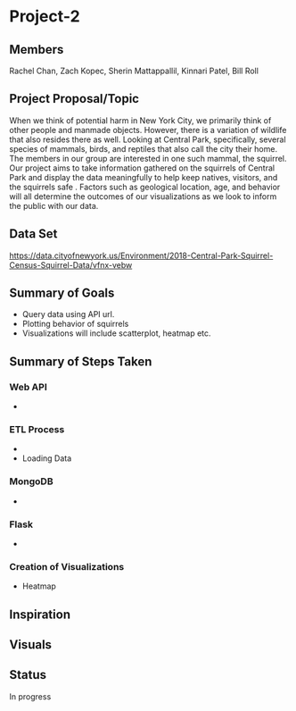 # Project-2

Members
----------------
Rachel Chan,
Zach Kopec,
Sherin Mattappallil,
Kinnari Patel,
Bill Roll 

Project Proposal/Topic
----------------
 When we think of potential harm in New York City, we primarily think of other people and manmade objects. However, there is a variation of wildlife that also 
resides there as well. Looking at Central Park, specifically, several species of mammals, birds, and reptiles that also call the city their home. The members in our 
group are interested in one such mammal, the squirrel. Our project aims to take information gathered on the squirrels of Central Park and display the data 
meaningfully to help keep natives, visitors, and the squirrels safe . Factors such as geological location, age, and behavior will all determine the outcomes of our
visualizations as we look to inform the public with our data.

Data Set
----------------
https://data.cityofnewyork.us/Environment/2018-Central-Park-Squirrel-Census-Squirrel-Data/vfnx-vebw

Summary of Goals
----------------
* Query data using API url.
* Plotting behavior of squirrels
* Visualizations will include scatterplot, heatmap etc. 


Summary of Steps Taken
----------------

###  Web API 
*

### ETL Process 
* 
* Loading Data

### MongoDB
*

### Flask
*

### Creation of  Visualizations
* Heatmap 



Inspiration
----------------


Visuals
----------------


Status
----------------
In progress



